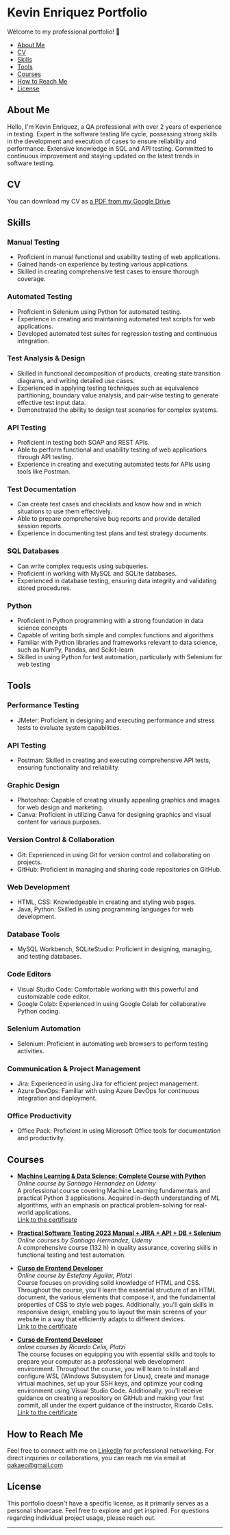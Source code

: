 # Kevin Enriquez Portfolio

Welcome to my professional portfolio! 🚀
- [About Me](#about-me)
- [CV](#cv)
- [Skills](#skills)
- [Tools](#tools)
- [Courses](#courses)
- [How to Reach Me](#how-to-reach-me)
- [License](#license)

## About Me

Hello, I'm Kevin Enriquez, a QA professional with over 2 years of experience in testing. Expert in the software testing life cycle, possessing strong skills in the development and execution of cases to ensure reliability and performance. Extensive knowledge in SQL and API testing. Committed to continuous improvement and staying updated on the latest trends in software testing.

## CV
You can download my CV as [a PDF from my Google Drive](https://drive.google.com/file/d/1nRJnKuXcmyPmywmb9159N1AQaCTGxMtQ/view?usp=sharing).

## Skills

### Manual Testing
- Proficient in manual functional and usability testing of web applications.
- Gained hands-on experience by testing various applications.
- Skilled in creating comprehensive test cases to ensure thorough coverage.

### Automated Testing
- Proficient in Selenium using Python for automated testing.
- Experience in creating and maintaining automated test scripts for web applications.
- Developed automated test suites for regression testing and continuous integration.

### Test Analysis & Design
- Skilled in functional decomposition of products, creating state transition diagrams, and writing detailed use cases.
- Experienced in applying testing techniques such as equivalence partitioning, boundary value analysis, and pair-wise testing to generate effective test input data.
- Demonstrated the ability to design test scenarios for complex systems.

### API Testing
- Proficient in testing both SOAP and REST APIs.
- Able to perform functional and usability testing of web applications through API testing.
- Experience in creating and executing automated tests for APIs using tools like Postman.

### Test Documentation
- Can create test cases and checklists and know how and in which situations to use them effectively.
- Able to prepare comprehensive bug reports and provide detailed session reports.
- Experience in documenting test plans and test strategy documents.

### SQL Databases
- Can write complex requests using subqueries.
- Proficient in working with MySQL and SQLite databases.
- Experienced in database testing, ensuring data integrity and validating stored procedures.

### Python
- Proficient in Python programming with a strong foundation in data science concepts
- Capable of writing both simple and complex functions and algorithms
- Familiar with Python libraries and frameworks relevant to data science, such as NumPy, Pandas, and Scikit-learn
- Skilled in using Python for test automation, particularly with Selenium for web testing


## Tools

### Performance Testing
- JMeter: Proficient in designing and executing performance and stress tests to evaluate system capabilities.
  
### API Testing
- Postman: Skilled in creating and executing comprehensive API tests, ensuring functionality and reliability.

### Graphic Design
- Photoshop: Capable of creating visually appealing graphics and images for web design and marketing.
- Canva: Proficient in utilizing Canva for designing graphics and visual content for various purposes.

### Version Control & Collaboration
- Git: Experienced in using Git for version control and collaborating on projects.
- GitHub: Proficient in managing and sharing code repositories on GitHub.

### Web Development
- HTML, CSS: Knowledgeable in creating and styling web pages.
- Java, Python: Skilled in using programming languages for web development.

### Database Tools
- MySQL Workbench, SQLiteStudio: Proficient in designing, managing, and testing databases.

### Code Editors
- Visual Studio Code: Comfortable working with this powerful and customizable code editor.
-  Google Colab: Experienced in using Google Colab for collaborative Python coding.

### Selenium Automation
- Selenium: Proficient in automating web browsers to perform testing activities.

### Communication & Project Management
- Jira: Experienced in using Jira for efficient project management.
- Azure DevOps: Familiar with using Azure DevOps for continuous integration and deployment.

### Office Productivity
- Office Pack: Proficient in using Microsoft Office tools for documentation and productivity.


## Courses

- __[Machine Learning & Data Science: Complete Course with Python](https://www.udemy.com/course/machine-learning-desde-cero/)__  
*Online course by Santiago Hernandez on Udemy*  
A professional course covering Machine Learning fundamentals and practical Python 3 applications. Acquired in-depth understanding of ML algorithms, with an emphasis on practical problem-solving for real-world applications.
<br>[Link to the certificate](https://www.udemy.com/certificate/UC-a038eef0-52a8-4b73-b582-09799219c9ac/)
 

- __[Practical Software Testing 2023 Manual + JIRA + API + DB + Selenium](https://www.udemy.com/course/selenium-cucumber-integration/)__  
*Online courses by Santiago Hernandez, Udemy*  
A comprehensive course (132 h) in quality assurance, covering skills in functional testing and test automation.   

- __[Curso de Frontend Developer](https://platzi.com/cursos/frontend-developer/)__  
*Online course by Estefany Aguilar, Platzi*  
Course focuses on providing solid knowledge of HTML and CSS. Throughout the course, you'll learn the essential structure of an HTML document, the various elements that compose it, and the fundamental properties of CSS to style web pages. Additionally, you'll gain skills in responsive design, enabling you to layout the main screens of your website in a way that efficiently adapts to different devices.
<br>[Link to the certificate](https://www.platzi.com/p/Kevenriquez/curso/1640-course/diploma/detalle/)  

- __[Curso de Frontend Developer](https://platzi.com/cursos/configuracion-windows/)__  
*online courses by Ricardo Celis, Platzi*  
The course focuses on equipping you with essential skills and tools to prepare your computer as a professional web development environment. Throughout the course, you will learn to install and configure WSL (Windows Subsystem for Linux), create and manage virtual machines, set up your SSH keys, and optimize your coding environment using Visual Studio Code. Additionally, you'll receive guidance on creating a repository on GitHub and making your first commit, all under the expert guidance of the instructor, Ricardo Celis. 
<br>[Link to the certificate](https://www.platzi.com/p/Kevenriquez/curso/2042-course/diploma/detalle/)  


## How to Reach Me

Feel free to connect with me on [LinkedIn](www.linkedin.com/in/kevin-enríquez-144387242) for professional networking. For direct inquiries or collaborations, you can reach me via email at qakaeo@gmail.com

## License

This portfolio doesn't have a specific license, as it primarily serves as a personal showcase. Feel free to explore and get inspired. For questions regarding individual project usage, please reach out.

---
